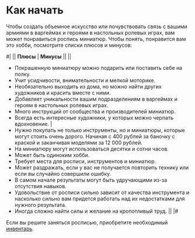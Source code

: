 # Как начать

Чтобы создать объемное искусство или почувствовать связь с вашими армиями в варгеймах и героями в настольных ролевых играх, вам может понравиться роспись миниатюр. Чтобы понять, понравится вам это хобби, посмотрите списки плюсов и минусов:

#|
||
**Плюсы**
|
**Минусы**
||
||
* Покрашенную миниатюру можно подарить или поставить себе на полку.
* Учит усидчивости, внимательности и мелкой моторике.
* Необязательно выходить из дома, но можно найти других художников и красить вместе с ними. 
* Добавляет уникальности вашим подразделениям в варгеймах и героям в настольных ролевых играх.
* Много инструкций от сообщества и производителей миниатюр.
* Всегда есть интересные художники, у которых можно черпать вдохновение.
|
* Нужно покупать не только инструменты, но и миниатюры, которые могут стоить очень дорого. Начиная с 400 рублей за баночку с краской и заканчивая моделями за 12&nbsp;000 рублей.
* На миниатюру могут использоваться десятки и сотни часов.
* Может быть одиноким хобби.
* Требует места для росписи, инструментов и миниатюр.
* Может раздражать, если у вас не получается повторить технику или если вы случайно совершили ошибку.
* В самом начале результаты могут быть удручающими из-за отсутствия навыков.
* Удовольствие от росписи сильно зависит от качества инструмента и насколько сильно вам придется работать над их недостатками для нужного результата.
* Иногда сложно найти силы и желание на кропотливый труд.
||
|#

Если вы решите заняться росписью, приобретите необходимый [инвентарь](inventory.md).
